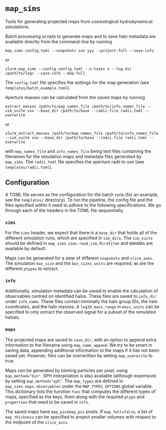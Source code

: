 # `map_sims`

Tools for generating projected maps from cosmological hydrodynamical
simulations.

Batch processing scripts to generate maps and to save halo metadata
are available directly from the command-line by running
```
map_sims config.toml --snapshots xxx yyy --project-full --save-info
```
or
```
slurm_map_sims --config config.toml --n-tasks n --log-dir /path/to/log/ --save-info --map-full
```
The `config.toml` file specifies the settings for the map generation (see `templates/batch_example.toml`).

Aperture masses can be calculated from the saved maps by running
```
extract_masses /path/to/map_names_file /path/to/info_names_file --sim_suite xxx --base_dir /path/to/base --radii-file radii.toml --overwrite
```
or
```
slurm_extract_masses /path/to/map_names_file /path/to/info_names_file --sim_suite xxx --base_dir /path/to/base --radii-file radii.toml --overwrite
```
with `map_names_file` and `info_names_file` being text files
containing the filenames for the simulation maps and metadata files
generated by `map_sims`. The `radii.toml` file specifies the aperture radii to use (see `templates/radii.toml`).



## Configuration
A TOML file serves as the configuration for the batch runs (for an
example, see the `templates/` directory). To run the pipeline, the
config file and the files specified within it need to adhere to the
following specifications. We go through each of the headers in the
TOML file sequentially.

### `sims`
For the `sims` header, we expect that there is a `base_dir` that holds
all of the different simulation runs, which are specified in
`sim_dirs`. The `sim_suite` should be defined in
`map_sims.sims.read_sim`, `MiraTitan` and `BAHAMAS` are available by
default.

Maps can be generated for a slew of different `snapshots` and
`slice_axes`. The simulation `box_size` and the `box_sizes_units` are
required, as are the different `ptypes` to extract.

### `info`
Additionally, simulation metadata can be saved to enable the
calculation of observables centred on identified halos. These files
are saved to `info_dir` under `info_name`. These files contain
minimally the halo group IDs, the halo coordinates, and the halo
masses. A `log10_mass_range` in `mass_units` can be specified to only
extract the observed signal for a subset of the simulated haloes.

### `maps`
The projected maps are saved to `save_dir`, with an option to append
extra information to the filename using `map_name_append`. We try to
be smart in saving data, appending additional information to the maps
if it has not been saved yet. However, files can be overwritten by
setting `map_overwrite` to true.

Maps can be generated by binning particles per pixel, using
`map_method="bin"`. SPH interpolation is also available (although
expensive) by setting `map_method="sph"`. The `map_types` are defined
in `map_sims.maps.observables` under the `MAP_TYPES_OPTIONS` global
variable. This dictionary lists the function `func` that computes the
different types of maps, specified as the keys, them along with the
required `ptype` and `properties` that need to be saved in `info`.

The saved maps have `map_pix`x`map_pix` pixels. If `map_full=false`, a
list of `map_thickness` can be specified to project smaller volumes
with respect to the midpoint of the `slice_axis`.
